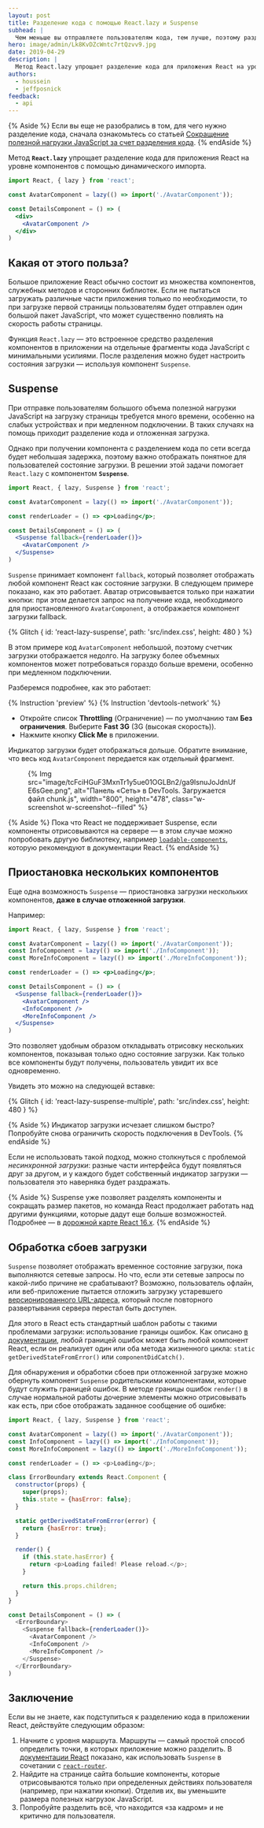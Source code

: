 ```yaml
---
layout: post
title: Разделение кода с помощью React.lazy и Suspense
subhead: |
  Чем меньше вы отправляете пользователям кода, тем лучше, поэтому разделяйте пакеты, чтобы не отправлять ненужный код!
hero: image/admin/Lk8KvDZcWntc7rtQzvv9.jpg
date: 2019-04-29
description: |
  Метод React.lazy упрощает разделение кода для приложения React на уровне компонентов с помощью динамического импорта. Вместе с Suspense он позволяет отображать пользователям соответствующее состояние загрузки.
authors:
  - houssein
  - jeffposnick
feedback:
  - api
---
```


{% Aside %}
Если вы еще не разобрались в том, для чего нужно разделение кода, сначала
ознакомьтесь со статьей
[Сокращение полезной нагрузки JavaScript за счет разделения кода](/reduce-javascript-payloads-with-code-splitting).
{% endAside %}

Метод **`React.lazy`** упрощает разделение кода для приложения React на уровне
компонентов с помощью динамического импорта.

```jsx
import React, { lazy } from 'react';

const AvatarComponent = lazy(() => import('./AvatarComponent'));

const DetailsComponent = () => (
  <div>
    <AvatarComponent />
  </div>
)
```

## Какая от этого польза?

Большое приложение React обычно состоит из множества компонентов,
служебных методов и сторонних библиотек. Если не пытаться загружать
различные части приложения только по необходимости, то при загрузке
первой страницы пользователям будет отправлен один большой
пакет JavaScript, что может существенно повлиять на скорость работы страницы.

Функция `React.lazy` — это встроенное средство разделения компонентов
в приложении на отдельные фрагменты кода JavaScript с минимальными усилиями. После
разделения можно будет настроить состояния загрузки — используя компонент
`Suspense`.

## Suspense

При отправке пользователям большого объема полезной нагрузки JavaScript
на загрузку страницы требуется много времени, особенно на слабых устройствах
и при медленном подключении. В таких случаях на помощь приходит разделение кода
и отложенная загрузка.

Однако при получении компонента с разделением кода по сети всегда будет
небольшая задержка, поэтому важно отображать понятное для пользователей
состояние загрузки. В решении этой задачи помогает `React.lazy` с компонентом
**`Suspense`**.

```jsx
import React, { lazy, Suspense } from 'react';

const AvatarComponent = lazy(() => import('./AvatarComponent'));

const renderLoader = () => <p>Loading</p>;

const DetailsComponent = () => (
  <Suspense fallback={renderLoader()}>
    <AvatarComponent />
  </Suspense>
)
```

`Suspense` принимает компонент `fallback`, который позволяет отображать
любой компонент React как состояние загрузки. В следующем примере показано, как это работает.
Аватар отрисовывается только при нажатии кнопки: при этом делается
запрос на получение кода, необходимого для приостановленного `AvatarComponent`,
а отображается компонент загрузки fallback.

{% Glitch {
id: 'react-lazy-suspense',
path: 'src/index.css',
height: 480
} %}

В этом примере код `AvatarComponent` небольшой, поэтому
счетчик загрузки отображается недолго. На загрузку
более объемных компонентов может потребоваться гораздо
больше времени, особенно при медленном подключении.

Разберемся подробнее, как это работает:

{% Instruction 'preview' %}
{% Instruction 'devtools-network' %}
- Откройте список **Throttling** (Ограничение) — по умолчанию там **Без ограничения**. Выберите **Fast 3G** (3G (высокая скорость)).
- Нажмите кнопку **Click Me** в приложении.

Индикатор загрузки будет отображаться дольше. Обратите внимание, что весь код
`AvatarComponent` передается как отдельный фрагмент.

<figure class="w-figure">
  {% Img src="image/tcFciHGuF3MxnTr1y5ue01OGLBn2/ga9IsnuJoJdnUfE6sGee.png", alt="Панель «Сеть» в DevTools. Загружается файл chunk.js", width="800", height="478", class="w-screenshot w-screenshot--filled" %}
</figure>

{% Aside %}
Пока что React не поддерживает Suspense, если компоненты отрисовываются
на сервере — в этом случае можно попробовать другую библиотеку,
например
[`loadable-components`](https://www.smooth-code.com/open-source/loadable-components/docs/server-side-rendering/),
которую рекомендуют в документации React.
{% endAside %}

## Приостановка нескольких компонентов

Еще одна возможность `Suspense` — приостановка загрузки нескольких
компонентов, **даже в случае отложенной загрузки**.

Например:

```jsx
import React, { lazy, Suspense } from 'react';

const AvatarComponent = lazy(() => import('./AvatarComponent'));
const InfoComponent = lazy(() => import('./InfoComponent'));
const MoreInfoComponent = lazy(() => import('./MoreInfoComponent'));

const renderLoader = () => <p>Loading</p>;

const DetailsComponent = () => (
  <Suspense fallback={renderLoader()}>
    <AvatarComponent />
    <InfoComponent />
    <MoreInfoComponent />
  </Suspense>
)
```

Это позволяет удобным образом откладывать отрисовку нескольких компонентов,
показывая только одно состояние загрузки. Как только все компоненты будут получены,
пользователь увидит их все одновременно.

Увидеть это можно на следующей вставке:

{% Glitch {
id: 'react-lazy-suspense-multiple',
path: 'src/index.css',
height: 480
} %}

{% Aside %}
Индикатор загрузки исчезает слишком быстро?
Попробуйте снова ограничить скорость подключения в DevTools.
{% endAside %}

Если не использовать такой подход, можно столкнуться с проблемой
_несинхронной загрузки_: разные части интерфейса будут появляться
друг за другом, и у каждого будет собственный индикатор загрузки — пользователя это наверняка будет раздражать.

{% Aside %}
Suspense уже позволяет разделять компоненты и сокращать размер пакетов,
но команда React продолжает работать над другими функциями, которые
дадут еще больше возможностей. Подробнее —
в
[дорожной карте React 16.x](https://reactjs.org/blog/2018/11/27/react-16-roadmap.html).
{% endAside %}

## Обработка сбоев загрузки

`Suspense` позволяет отображать временное состояние загрузки,
пока выполняются сетевые запросы. Но что, если эти сетевые запросы
по какой-либо причине не срабатывают? Возможно, пользователь офлайн, или веб-приложение пытается
отложить загрузку устаревшего [версионированного URL-адреса](/http-cache/#long-lived-caching-for-versioned-urls),
который после повторного развертывания сервера перестал быть доступен.

Для этого в React есть стандартный шаблон работы с такими проблемами загрузки:
использование границы ошибок. Как описано [в документации](https://reactjs.org/docs/error-boundaries.html), любой
границей ошибок может быть любой компонент React, если он реализует один или оба
метода жизненного цикла: `static getDerivedStateFromError()` или
`componentDidCatch()`.

Для обнаружения и обработки сбоев при отложенной загрузке можно обернуть компонент
`Suspense` родительскими компонентами, которые будут служить границей ошибок. В методе
границы ошибок `render()` в случае нормальной работы дочерние элементы можно
отрисовывать как есть, при сбое отображать заданное сообщение об ошибке:

```js
import React, { lazy, Suspense } from 'react';

const AvatarComponent = lazy(() => import('./AvatarComponent'));
const InfoComponent = lazy(() => import('./InfoComponent'));
const MoreInfoComponent = lazy(() => import('./MoreInfoComponent'));

const renderLoader = () => <p>Loading</p>;

class ErrorBoundary extends React.Component {
  constructor(props) {
    super(props);
    this.state = {hasError: false};
  }

  static getDerivedStateFromError(error) {
    return {hasError: true};
  }

  render() {
    if (this.state.hasError) {
      return <p>Loading failed! Please reload.</p>;
    }

    return this.props.children;
  }
}

const DetailsComponent = () => (
  <ErrorBoundary>
    <Suspense fallback={renderLoader()}>
      <AvatarComponent />
      <InfoComponent />
      <MoreInfoComponent />
    </Suspense>
  </ErrorBoundary>
)
```

## Заключение

Если вы не знаете, как подступиться к разделению кода в приложении React,
действуйте следующим образом:

1. Начните с уровня маршрута. Маршруты — самый простой способ определить точки,
   в которых приложение можно разделить. В
   [документации React](https://reactjs.org/docs/code-splitting.html#route-based-code-splitting)
   показано, как использовать `Suspense` в сочетании с
   [`react-router`](https://github.com/ReactTraining/react-router).
2. Найдите на странице сайта большие компоненты, которые отрисовываются только
   при определенных действиях пользователя (например, при нажатии кнопки). Отделив их,
   вы уменьшите размера полезных нагрузок JavaScript.
3. Попробуйте разделить всё, что находится «за кадром» и не критично
   для пользователя.
